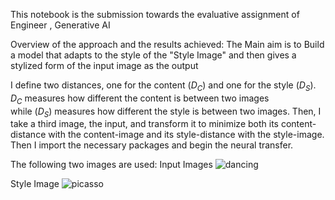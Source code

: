 This notebook is the submission towards the evaluative assignment of Engineer , Generative AI

Overview of the approach and the results achieved:
The Main aim is to Build a model that adapts to the style of the "Style Image" and then gives a stylized form of the input image as the output

I define two distances, one for the content
($D_C$) and one for the style ($D_S$).
$D_C$ measures how different the content
is between two images while ($D_S$) measures how different the style is
between two images. Then, I take a third image, the input, and
transform it to minimize both its content-distance with the
content-image and its style-distance with the style-image. Then I
import the necessary packages and begin the neural transfer.

The following two images are used:
Input Images
![dancing](https://github.com/Kishan-Pandey/NeuralStyleTransfer/assets/77564344/1e78555a-dafe-4807-ba92-857c04cbb2c6)

Style Image
![picasso](https://github.com/Kishan-Pandey/NeuralStyleTransfer/assets/77564344/530c661a-8355-41bd-a6cf-2f99b35be921)


